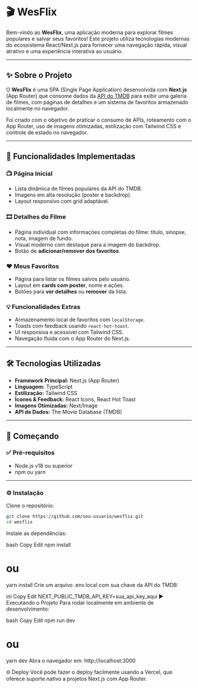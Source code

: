 # 🎬 WesFlix

Bem-vindo ao **WesFlix**, uma aplicação moderna para explorar filmes populares e salvar seus favoritos! Este projeto utiliza tecnologias modernas do ecossistema React/Next.js para fornecer uma navegação rápida, visual atrativo e uma experiência interativa ao usuário.

---

## ✨ Sobre o Projeto

O **WesFlix** é uma SPA (Single Page Application) desenvolvida com **Next.js** (App Router) que consome dados da [API do TMDB](https://www.themoviedb.org/documentation/api) para exibir uma galeria de filmes, com páginas de detalhes e um sistema de favoritos armazenado localmente no navegador.

Foi criado com o objetivo de praticar o consumo de APIs, roteamento com o App Router, uso de imagens otimizadas, estilização com Tailwind CSS e controle de estado no navegador.

---

## 🚀 Funcionalidades Implementadas

### 📺 Página Inicial

- Lista dinâmica de filmes populares da API do TMDB.
- Imagens em alta resolução (poster e backdrop).
- Layout responsivo com grid adaptável.

### 🎞️ Detalhes do Filme

- Página individual com informações completas do filme: título, sinopse, nota, imagem de fundo.
- Visual moderno com destaque para a imagem do backdrop.
- Botão de **adicionar/remover dos favoritos**.

### ❤️ Meus Favoritos

- Página para listar os filmes salvos pelo usuário.
- Layout em **cards com poster**, nome e ações.
- Botões para **ver detalhes** ou **remover** da lista.

### 💡 Funcionalidades Extras

- Armazenamento local de favoritos com `localStorage`.
- Toasts com feedback usando `react-hot-toast`.
- UI responsiva e acessível com Tailwind CSS.
- Navegação fluida com o App Router do Next.js.

---

## 🛠️ Tecnologias Utilizadas

- **Framework Principal:** Next.js (App Router)
- **Linguagem:** TypeScript
- **Estilização:** Tailwind CSS
- **Ícones & Feedback:** React Icons, React Hot Toast
- **Imagens Otimizadas:** Next/Image
- **API de Dados:** The Movie Database (TMDB)

---

## 🏁 Começando

### ✅ Pré-requisitos

- Node.js v18 ou superior  
- npm ou yarn

---

### ⚙️ Instalação

Clone o repositório:

```bash
git clone https://github.com/seu-usuario/wesflix.git
cd wesflix
```

Instale as dependências:

bash
Copy
Edit
npm install
# ou
yarn install
Crie um arquivo .env.local com sua chave da API do TMDB:

ini
Copy
Edit
NEXT_PUBLIC_TMDB_API_KEY=sua_api_key_aqui
▶️ Executando o Projeto
Para rodar localmente em ambiente de desenvolvimento:

bash
Copy
Edit
npm run dev
# ou
yarn dev
Abra o navegador em: http://localhost:3000

🌐 Deploy
Você pode fazer o deploy facilmente usando a Vercel, que oferece suporte nativo a projetos Next.js com App Router.


